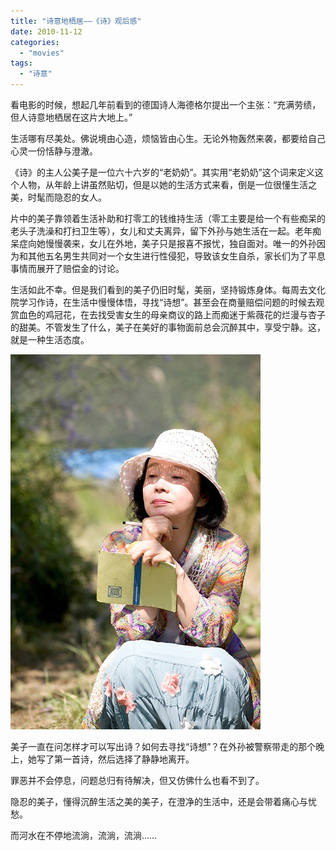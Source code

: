 ```yaml
---
title: "诗意地栖居——《诗》观后感"
date: 2010-11-12
categories: 
  - "movies"
tags: 
  - "诗意"
---
```


看电影的时候，想起几年前看到的德国诗人海德格尔提出一个主张：“充满劳绩，但人诗意地栖居在这片大地上。”

生活哪有尽美处。佛说境由心造，烦恼皆由心生。无论外物轰然来袭，都要给自己心灵一份恬静与澄澈。

《诗》的主人公美子是一位六十六岁的“老奶奶”。其实用“老奶奶”这个词来定义这个人物，从年龄上讲虽然贴切，但是以她的生活方式来看，倒是一位很懂生活之美，时髦而隐忍的女人。

片中的美子靠领着生活补助和打零工的钱维持生活（零工主要是给一个有些痴呆的老头子洗澡和打扫卫生等），女儿和丈夫离异，留下外孙与她生活在一起。老年痴呆症向她慢慢袭来，女儿在外地，美子只是报喜不报忧，独自面对。唯一的外孙因为和其他五名男生共同对一个女生进行性侵犯，导致该女生自杀，家长们为了平息事情而展开了赔偿金的讨论。

生活如此不幸。但是我们看到的美子仍旧时髦，美丽，坚持锻炼身体。每周去文化院学习作诗，在生活中慢慢体悟，寻找“诗想”。甚至会在商量赔偿问题的时候去观赏血色的鸡冠花，在去找受害女生的母亲商议的路上而痴迷于紫薇花的烂漫与杏子的甜美。不管发生了什么，美子在美好的事物面前总会沉醉其中，享受宁静。这，就是一种生活态度。

![p450176394](images/5169450734_18b0493ff4_z.jpg)

美子一直在问怎样才可以写出诗？如何去寻找“诗想”？在外孙被警察带走的那个晚上，她写了第一首诗，然后选择了静静地离开。

罪恶并不会停息，问题总归有待解决，但又仿佛什么也看不到了。

隐忍的美子，懂得沉醉生活之美的美子，在澄净的生活中，还是会带着痛心与忧愁。

而河水在不停地流淌，流淌，流淌……
